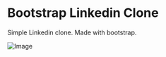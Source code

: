 # Bootstrap Linkedin Clone

Simple Linkedin clone. Made with bootstrap.

![Image](https://i.hizliresim.com/hzij5t3.PNG)